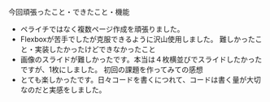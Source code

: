 今回頑張ったこと・できたこと・機能
- ペライチではなく複数ページ作成を頑張りました。
- Flexboxが苦手でしたが克服できるように沢山使用しました。
難しかったこと・実装したかったけどできなかったこと
- 画像のスライドが難しかったです。本当は４枚横並びでスライドしたかったですが、1枚にしました。
初回の課題を作ってみての感想
- とても楽しかったです。日々コードを書くにつれて、コードは書く量が大切なのだと実感をしました。
